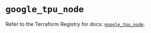 # `google_tpu_node`

Refer to the Terraform Registry for docs: [`google_tpu_node`](https://registry.terraform.io/providers/hashicorp/google-beta/6.11.1/docs/resources/google_tpu_node).
